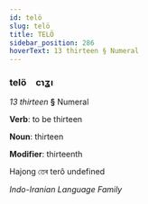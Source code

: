 ```yaml
---
id: telö
slug: telö
title: TELÖ
sidebar_position: 286
hoverText: 13 thirteen § Numeral
---
```


### telö&emsp;<span kind="abugida">cɿʓı</span>

*13 thirteen* **§** Numeral

**Verb**: to be thirteen

**Noun**: thirteen

**Modifier**: thirteenth

Hajong তেৰ terô undefined

*Indo-Iranian Language Family*